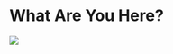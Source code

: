 # What Are You Here? 

![]([https://github.com/Your_Repository_Name/Your_GIF_Name.gif](https://tenor.com/view/rock-one-eyebrow-raised-rock-staring-the-rock-gif-22113367)https://tenor.com/view/rock-one-eyebrow-raised-rock-staring-the-rock-gif-22113367)
